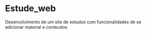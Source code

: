 # Estude_web
Desenvolvimento de um site de estudos com funcionalidades de se adicionar material e conteudos
